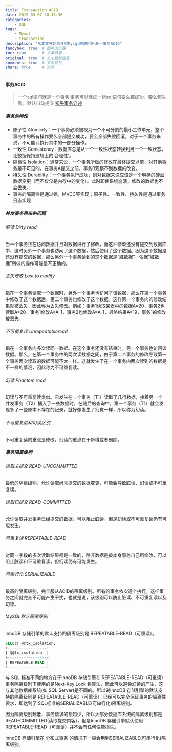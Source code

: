 ```yaml
---
title: Transaction ACID
date: 2019-03-07 10:13:36
categories:
    - SQL
tags:
    - Mysql
    - transaction
description: "从本文开始将介绍Mysql的进阶用法——事务ACID"
fancybox: true  # 图片浏览器
toc: true       # 文章目录
original: true  # 文末版权信息 
comments: true  # 文末评论
share: true     # 分享
---
```


#### 事务ACID
> 一个sql语句就是一个事务
> 事务可以保证一组sql语句要么都成功，要么都失败，默认自动提交
> [知乎事务详述](https://zhuanlan.zhihu.com/p/29166694)
##### 事务的特性
* 原子性 Atomicity：一个事务必须被视为一个不可分割的最小工作单元，整个事务中的所有操作要么全部提交成功，要么全部失败回滚，对于一个事务来说，不可能只执行其中的一部分操作。
* 一致性 Consistency：数据库总是从一个一致性状态转换到另一个一致状态。让数据保持逻辑上的‘合理性’。
* 隔离性 Isolation：通常来说，一个事务所做的修改在最终提交以前，对其他事务是不可见的。在事务A提交之前，事务B观察不到数据的改变。
* 持久性 Durability：一个事务执行成功，则对数据来说应该是一个明确的硬盘数据变更（而不仅仅是内存中的变化）。此时即使系统崩溃，修改的数据也不会丢失。
* 事务的隔离性是通过锁，MVCC等实现；原子性、一致性、持久性是通过事务日志实现
##### 并发事务带来的问题
###### 脏读 Dirty read
当一个事务正在访问数据并且对数据进行了修改，而这种修改还没有提交到数据库中，这时另外一个事务也访问了这个数据，然后使用了这个数据。因为这个数据是还没有提交的数据，那么另外一个事务读到的这个数据是“脏数据”，依据“脏数据”所做的操作可能是不正确的。
###### 丢失修改 Lost to modify
指在一个事务读取一个数据时，另外一个事务也访问了该数据，那么在第一个事务中修改了这个数据后，第二个事务也修改了这个数据。这样第一个事务内的修改结果就被丢失，因此称为丢失修改。例如：事务1读取某表中的数据A=20，事务2也读取A=20，事务1修改A=A-1，事务2也修改A=A-1，最终结果A=19，事务1的修改被丢失。
###### 不可重复读 Unrepeatableread
指在一个事务内多次读同一数据。在这个事务还没有结束时，另一个事务也访问该数据。那么，在第一个事务中的两次读数据之间，由于第二个事务的修改导致第一个事务两次读取的数据可能不太一样。这就发生了在一个事务内两次读到的数据是不一样的情况，因此称为不可重复读。
###### 幻读 Phantom read
幻读与不可重复读类似。它发生在一个事务（T1）读取了几行数据，接着另一个并发事务（T2）插入了一些数据时。在随后的查询中，第一个事务（T1）就会发现多了一些原本不存在的记录，就好像发生了幻觉一样，所以称为幻读。
###### 不可重复度和幻读区别
不可重复读的重点是修改，幻读的重点在于新增或者删除。
##### 事务隔离级别
###### 读取未提交 READ-UNCOMMITTED
最低的隔离级别，允许读取尚未提交的数据变更，可能会导致脏读、幻读或不可重复读。
###### 读取已提交 READ-COMMITTED
允许读取并发事务已经提交的数据，可以阻止脏读，但是幻读或不可重复读仍有可能发生。
###### 可重复读 REPEATABLE-READ
对同一字段的多次读取结果都是一致的，除非数据是被本身事务自己所修改，可以阻止脏读和不可重复读，但幻读仍有可能发生。
###### 可串行化 SERIALIZABLE
最高的隔离级别，完全服从ACID的隔离级别。所有的事务依次逐个执行，这样事务之间就完全不可能产生干扰，也就是说，该级别可以防止脏读、不可重复读以及幻读。
###### MySQL默认隔离级别
InnoDB 存储引擎的默认支持的隔离级别是 REPEATABLE-READ（可重读）。
```sql
SELECT @@tx_isolation;
+-----------------+
| @@tx_isolation  |
+-----------------+
| REPEATABLE-READ |
+-----------------+
```
与 SQL 标准不同的地方在于InnoDB 存储引擎在 REPEATABLE-READ（可重读）事务隔离级别下使用的是Next-Key Lock 锁算法，因此可以避免幻读的产生，这与其他数据库系统(如 SQL Server)是不同的。所以说InnoDB 存储引擎的默认支持的隔离级别是 REPEATABLE-READ（可重读） 已经可以完全保证事务的隔离性要求，即达到了 SQL标准的SERIALIZABLE(可串行化)隔离级别。

因为隔离级别越低，事务请求的锁越少，所以大部分数据库系统的隔离级别都是READ-COMMITTED(读取提交内容)，但是InnoDB 存储引擎默认使用 REPEATABLE-READ（可重读）并不会有任何性能损失。

InnoDB 存储引擎在 分布式事务 的情况下一般会用到SERIALIZABLE(可串行化)隔离级别。
